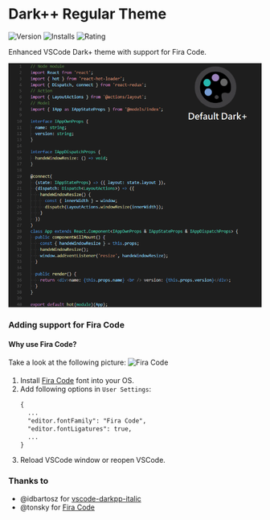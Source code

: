 # Dark++ Regular Theme
![Version](https://vsmarketplacebadge.apphb.com/version-short/mizyind.darkpp-regular.svg) ![Installs](https://vsmarketplacebadge.apphb.com/installs-short/mizyind.darkpp-regular.svg) ![Rating](https://vsmarketplacebadge.apphb.com/rating-short/mizyind.darkpp-regular.svg)

Enhanced VSCode Dark+ theme with support for Fira Code.

![Theme Overview](assets/overview.gif)

### Adding support for **Fira Code**

#### Why use Fira Code?
Take a look at the following picture:
![Fira Code](https://github.com/tonsky/FiraCode/raw/master/showcases/all_ligatures.png)

####
1. Install [Fira Code](https://github.com/tonsky/FiraCode) font into your OS.
2. Add following options in `User Settings`:
    ```
    {
      ...
      "editor.fontFamily": "Fira Code",
      "editor.fontLigatures": true,
      ...
    }
    ```
2. Reload VSCode window or reopen VSCode.

### Thanks to
- @idbartosz for [vscode-darkpp-italic](https://github.com/idbartosz/vscode-darkpp-italic)
- @tonsky for [Fira Code](https://github.com/tonsky/FiraCode)

